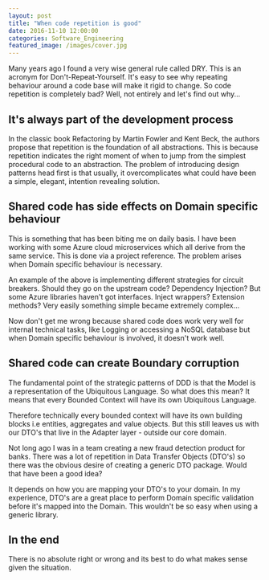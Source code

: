 ```yaml
---
layout: post
title: "When code repetition is good"
date: 2016-11-10 12:00:00
categories: Software_Engineering
featured_image: /images/cover.jpg
---
```


Many years ago I found a very wise general rule called DRY. This is an acronym for Don't-Repeat-Yourself. It's easy to see why repeating behaviour around a code base will make it rigid to change. So code repetition is completely bad? Well, not entirely and let's find out why...

## It's always part of the development process

In the classic book Refactoring by Martin Fowler and Kent Beck, the authors propose that repetition is the foundation of all abstractions. This is because repetition indicates the right moment of when to jump from the simplest procedural code to an abstraction. The problem of introducing design patterns head first is that usually, it overcomplicates what could have been a simple, elegant, intention revealing solution.

## Shared code has side effects on Domain specific behaviour

This is something that has been biting me on daily basis. I have been working with some Azure cloud microservices which all derive from the same service. This is done via a project reference. The problem arises when Domain specific behaviour is necessary. 

An example of the above is implementing different strategies for circuit breakers. Should they go on the upstream code? Dependency Injection? But some Azure libraries haven't got interfaces. Inject wrappers? Extension methods? Very easily something simple became extremely complex...

Now don't get me wrong because shared code does work very well for internal technical tasks, like Logging or accessing a NoSQL database but when Domain specific behaviour is involved, it doesn't work well.

## Shared code can create Boundary corruption

The fundamental point of the strategic patterns of DDD is that the Model is a representation of the Ubiquitous Language. So what does this mean? It means that every Bounded Context will have its own Ubiquitous Language.

Therefore technically every bounded context will have its own building blocks i.e entities, aggregates and value objects. But this still leaves us with our DTO's that live in the Adapter layer - outside our core domain.

Not long ago I was in a team creating a new fraud detection product for banks. There was a lot of repetition in Data Transfer Objects (DTO's) so there was the obvious desire of creating a generic DTO package. Would that have been a good idea?

It depends on how you are mapping your DTO's to your domain. In my experience, DTO's are a great place to perform Domain specific validation before it's mapped into the Domain. This wouldn't be so easy when using a generic library.

## In the end

There is no absolute right or wrong and its best to do what makes sense given the situation.

